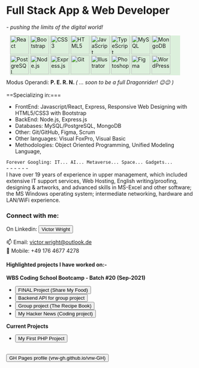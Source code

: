 # Full Stack App & Web Developer

<i> - pushing the limits of the digital world!</i>

<!-- # Hello MetaWorld! -->

<!-- I am &nbsp;<img src="https://avatars.githubusercontent.com/u/81757839?v=4" width="100px"> -->

<!-- <strong style="font-size: 4rem;">&nbsp; V i c t o r &nbsp; W r i g h t</strong> -->
<!-- <br> -->

<!-- <strong style="margin: 0; font: 3rem;">Full Stack App & Web Developer </strong>&nbsp;&nbsp;<i> - pushing the limits of the digital world!</i> -->

<div style="width: 90%; margin: 10px; background-color: rgb(220, 240, 220)">
<img src="https://profilinator.rishav.dev/skills-assets/react-original-wordmark.svg" alt="React" height="50" />  
<img  src="https://profilinator.rishav.dev/skills-assets/bootstrap-plain.svg" alt="Bootstrap" height="50" />  
<img  src="https://profilinator.rishav.dev/skills-assets/css3-original-wordmark.svg" alt="CSS3" height="50" />  
<img  src="https://profilinator.rishav.dev/skills-assets/html5-original-wordmark.svg" alt="HTML5" height="50" />  
<img  src="https://profilinator.rishav.dev/skills-assets/javascript-original.svg" alt="JavaScript" height="50" />  
<img src="https://profilinator.rishav.dev/skills-assets/typescript-original.svg" alt="TypeScript" height="50" />  
<img  src="https://profilinator.rishav.dev/skills-assets/mysql-original-wordmark.svg" alt="MySQL" height="50" />  
<img src="https://profilinator.rishav.dev/skills-assets/mongodb-original-wordmark.svg" alt="MongoDB" height="50" />  
<img src="https://profilinator.rishav.dev/skills-assets/postgresql-original-wordmark.svg" alt="PostgreSQL" height="50" />  
<img  src="https://profilinator.rishav.dev/skills-assets/nodejs-original-wordmark.svg" alt="Node.js" height="50" />  
<img  src="https://profilinator.rishav.dev/skills-assets/express-original-wordmark.svg" alt="Express.js" height="50" />  
<img src="https://profilinator.rishav.dev/skills-assets/git-scm-icon.svg" alt="Git" height="50" />  
<img src="https://profilinator.rishav.dev/skills-assets/adobe_illustrator-icon.svg" alt="Illustrator" height="50" />  
<img  src="https://profilinator.rishav.dev/skills-assets/photoshop-plain.svg" alt="Photoshop" height="50" />  
<img  src="https://profilinator.rishav.dev/skills-assets/figma-icon.svg" alt="Figma" height="50" />  
<img  src="https://profilinator.rishav.dev/skills-assets/wordpress.png" alt="WordPress" height="50" />  
</div>
<div style="">
Modus Operandi: <strong> P. E. R. N. </strong> <i>( ... soon to be a full Dragonrider! 😉😉 )</i>
</div>
<br/>
==Specializing in:===
<ul>
<li>FrontEnd: Javascript/React, Express, Responsive Web Designing with HTML5/CSS3 with Bootstrap </li>
<li>BackEnd: Node.js, Express.js</li>
<li>Databases: MySQL/PostgreSQL, MongoDB</li>
<li>Other: Git/GitHub, Figma, Scrum</li>
<li>Other languages: Visual FoxPro, Visual Basic</li>
<li>Methodologies: Object Oriented Programming, Unified Modeling Language, </li>
</ul>
<div>
<code>Forever Googling: IT... AI... Metaverse... Space... Gadgets... </code>
</div>
- - - - - -
<br/>
I have over 19 years of experience in upper management, which included extensive IT support services, Web Hosting, English writing/proofing, designing & artworks, and advanced skills in MS-Excel and other software; the MS Windows operating system; intermediate networking, hardware and LAN/WiFi experience.

<h3>Connect with me:</h3>
On Linkedin: <a href="https://www.linkedin.com/in/victor-r-wright/" target="_blank">
    <button>Victor Wright</button>
</a>

📫 Email: victor.wright@outlook.de
<br/>
📲 Mobile: +49 176 4677 4278

<h4>Highlighted projects I have worked on:-</h4>
<strong>WBS Coding School Bootcamp - Batch #20 (Sep-2021)</strong>
<ul>

<li><a href="https://vrw-gh.github.io/final-project-wd020/" target="_blank">
    <button>FINAL Project (Share My Food)</button>
</a></li>
<li><a href="https://vrw-gh.github.io/sharemyfood-backend/" target="_blank">
    <button>Backend API for group project</button>
</a></li>
<li><a href="https://vrw-gh.github.io/vw_my-recipe-book/" target="_blank">
    <button>Group project (The Recipe Book)</button>
</a></li>
<li><a href="https://vrw-gh.github.io/hacker-news/" target="_blank">
    <button>My Hacker News (Coding project)</button>
</a></li>
</ul>

<strong>Current Projects</strong>

<ul>
<li><a href="https://vrw-gh.github.io/php-p1/" target="_blank"><button>My First PHP Project</button></a>
</li>
</ul>
<br>
<a href="https://vrw-gh.github.io/vrw-GH/" target="_blank">
    <button>GH Pages profile (vrw-gh.github.io/vrw-GH)</button>
</a>
